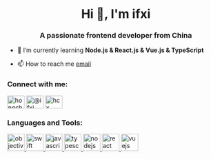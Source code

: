 <h1 align="center">Hi 👋, I'm ifxi</h1>
<h3 align="center">A passionate frontend developer from China</h3>

- 🌱 I’m currently learning **Node.js & React.js & Vue.js & TypeScript**

- 📫 How to reach me [email](hongchenxi86@gmail.com**)

<h3 align="left">Connect with me:</h3>
<p align="left">
<a href="https://twitter.com/hongchenxi" target="blank"><img align="center" src="https://cdn.jsdelivr.net/npm/simple-icons@3.0.1/icons/twitter.svg" alt="hongchenxi" height="30" width="40" /></a>
<a href="https://medium.com/@ifxi" target="blank"><img align="center" src="https://cdn.jsdelivr.net/npm/simple-icons@3.0.1/icons/medium.svg" alt="@ifxi" height="30" width="40" /></a>
<a href="https://stackoverflow.com/users/hcx" target="blank"><img align="center" src="https://cdn.jsdelivr.net/npm/simple-icons@3.0.1/icons/stackoverflow.svg" alt="hcx" height="30" width="40" /></a>
</p>

<h3 align="left">Languages and Tools:</h3>
<p align="left"> 
  <a href="https://developer.apple.com/library/archive/documentation/Cocoa/Conceptual/ProgrammingWithObjectiveC/Introduction/Introduction.html" target="_blank"><img src="https://www.vectorlogo.zone/logos/apple_objectivec/apple_objectivec-icon.svg" alt="objectivec" width="40" height="40"/>
  </a>
  <a href="https://developer.apple.com/swift/" target="_blank">
    <img src="https://devicons.github.io/devicon/devicon.git/icons/swift/swift-original-wordmark.svg" alt="swift" width="40" height="40"/>
  </a>
  <a href="https://developer.mozilla.org/en-US/docs/Web/JavaScript" target="_blank"> 
    <img src="https://devicons.github.io/devicon/devicon.git/icons/javascript/javascript-original.svg" alt="javascript" width="40" height="40"/> 
  </a> 
  <a href="https://www.typescriptlang.org/" target="_blank">
    <img src="https://devicons.github.io/devicon/devicon.git/icons/typescript/typescript-original.svg" alt="typescript" width="40" height="40"/>
  </a>
  <a href="https://nodejs.org" target="_blank">
    <img src="https://devicons.github.io/devicon/devicon.git/icons/nodejs/nodejs-original-wordmark.svg" alt="nodejs" width="40" height="40"/>
  </a>
  <a href="https://reactjs.org/" target="_blank">
    <img src="https://devicons.github.io/devicon/devicon.git/icons/react/react-original-wordmark.svg" alt="react" width="40" height="40"/>
  </a>
  <a href="https://vuejs.org/" target="_blank"> 
    <img src="https://devicons.github.io/devicon/devicon.git/icons/vuejs/vuejs-original-wordmark.svg" alt="vuejs" width="40" height="40"/>
  </a>
</p>
